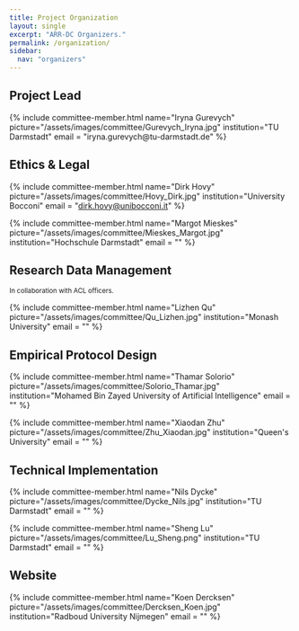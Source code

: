 ```yaml
---
title: Project Organization
layout: single
excerpt: "ARR-DC Organizers."
permalink: /organization/
sidebar:
  nav: "organizers"
---
```


<!--
Ethics and legal:
Dirk Hovy
Margot Mieskes

Research data management:
Lizhen Qu

Empirical protocol:
Thamar Solorio
Xiaodan Zhu

Technical implementation:
Nils Dycke
Bob ...

Website:
Koen Dercksen


-->

<h2>Project Lead</h2>
{% include committee-member.html
   name="Iryna Gurevych"
   picture="/assets/images/committee/Gurevych_Iryna.jpg"
   institution="TU Darmstadt"
   email = "iryna.gurevych@tu-darmstadt.de"
%}

<h2>Ethics & Legal</h2>

{% include committee-member.html
   name="Dirk Hovy"
   picture="/assets/images/committee/Hovy_Dirk.jpg"
   institution="University Bocconi"
   email = "dirk.hovy@unibocconi.it"
%}

{% include committee-member.html
   name="Margot Mieskes"
   picture="/assets/images/committee/Mieskes_Margot.jpg"
   institution="Hochschule Darmstadt"
   email = ""
%}

<h2>Research Data Management</h2>

<small>In collaboration with ACL officers.</small>

{% include committee-member.html
   name="Lizhen Qu"
   picture="/assets/images/committee/Qu_Lizhen.jpg"
   institution="Monash University"
   email = ""
%}

<h2>Empirical Protocol Design</h2>
{% include committee-member.html
name="Thamar Solorio"
picture="/assets/images/committee/Solorio_Thamar.jpg"
institution="Mohamed Bin Zayed University of Artificial Intelligence"
email = ""
%}

{% include committee-member.html
name="Xiaodan Zhu"
picture="/assets/images/committee/Zhu_Xiaodan.jpg"
institution="Queen's University"
email = ""
%}

<h2>Technical Implementation</h2>

{% include committee-member.html
name="Nils Dycke"
picture="/assets/images/committee/Dycke_Nils.jpg"
institution="TU Darmstadt"
email = ""
%}

{% include committee-member.html
name="Sheng Lu"
picture="/assets/images/committee/Lu_Sheng.png"
institution="TU Darmstadt"
email = ""
%}

<h2>Website</h2>
{% include committee-member.html
name="Koen Dercksen"
picture="/assets/images/committee/Dercksen_Koen.jpg"
institution="Radboud University Nijmegen"
email = ""
%}
